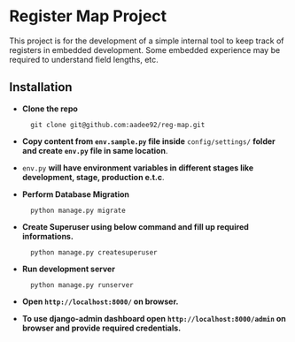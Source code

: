 # Register Map Project
This project is for the development of a simple internal tool to keep track of registers in embedded development. Some embedded experience
may be required to understand field lengths, etc.

## Installation
- **Clone the repo**

  ```console 
    git clone git@github.com:aadee92/reg-map.git
  ```
 
 - **Copy content from ```env.sample.py``` file inside** ```config/settings/``` **folder and create ```env.py``` file in same location**.
 
 - ```env.py``` **will have environment variables in different stages like development, stage, production e.t.c**.
 
 - **Perform Database Migration**

    ```console
      python manage.py migrate
    ```
  
 - **Create Superuser using below command and fill up required informations.**

    ```console
      python manage.py createsuperuser
    ```
 
 - **Run development server**

    ```console
      python manage.py runserver
    ```
 
 - **Open ```http://localhost:8000/``` on browser.**

 - **To use django-admin dashboard open ```http://localhost:8000/admin``` on browser and provide required credentials.**
 
